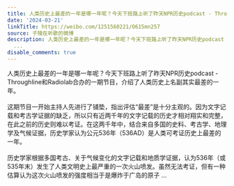 ```yaml
---
title: 人类历史上最差的一年是哪一年呢？今天下班路上听了昨天NPR历史podcast - Throughline和Radiolab合办的一期节目，介绍了人类历史上名副其实最差的一年。这期节目...
date: '2024-03-21'
linkTitle: https://weibo.com/1251560221/O615mn257
source: 子陵在听歌的微博
description: 人类历史上最差的一年是哪一年呢？今天下班路上听了昨天NPR历史podcast - Throughline和Radiolab合办的一期节目，介绍了人类历史上名副其实最差的一年。<br><br>这期节目一开始主持人先进行了铺垫，指出评估“最差”是十分主观的。因为文字记载和考古学证据的缺乏，所以只有近两千年的文字记载的历史才相对翔实和完整，在此之前的历史则难以考证。在这两千年中，结合来自多国的史料、考古学、地理学及气候证据，历史学家认为公元536年（536AD）是人类可考证历史上最差的一年。<br><br>历史学家根据多国考古、关于气候变化的文字记载和地质学证据，认为536年（或535年末）发生了人类文明史上最严重的一次火山喷发。虽然无法考证，但有一种估算认为这次火山喷发的强度相当于是爆炸于广岛的原子
  ...
disable_comments: true
---
```

人类历史上最差的一年是哪一年呢？今天下班路上听了昨天NPR历史podcast - Throughline和Radiolab合办的一期节目，介绍了人类历史上名副其实最差的一年。<br><br>这期节目一开始主持人先进行了铺垫，指出评估“最差”是十分主观的。因为文字记载和考古学证据的缺乏，所以只有近两千年的文字记载的历史才相对翔实和完整，在此之前的历史则难以考证。在这两千年中，结合来自多国的史料、考古学、地理学及气候证据，历史学家认为公元536年（536AD）是人类可考证历史上最差的一年。<br><br>历史学家根据多国考古、关于气候变化的文字记载和地质学证据，认为536年（或535年末）发生了人类文明史上最严重的一次火山喷发。虽然无法考证，但有一种估算认为这次火山喷发的强度相当于是爆炸于广岛的原子 ...